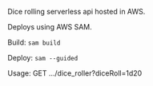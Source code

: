 

Dice rolling serverless api hosted in AWS.

Deploys using AWS SAM.


Build: `sam build`

Deploy: `sam --guided`

Usage: GET .../dice_roller?diceRoll=1d20
